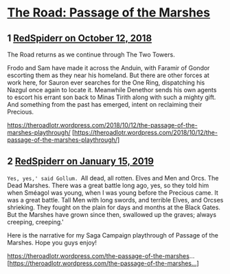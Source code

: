 # [The Road: Passage of the Marshes](https://community.fantasyflightgames.com/topic/284414-the-road-passage-of-the-marshes/)

## 1 [RedSpiderr on October 12, 2018](https://community.fantasyflightgames.com/topic/284414-the-road-passage-of-the-marshes/?do=findComment&comment=3500883)

The Road returns as we continue through The Two Towers.

Frodo and Sam have made it across the Anduin, with Faramir of Gondor escorting them as they near his homeland. But there are other forces at work here, for Sauron ever searches for the One Ring, dispatching his Nazgul once again to locate it. Meanwhile Denethor sends his own agents to escort his errant son back to Minas Tirith along with such a mighty gift. And something from the past has emerged, intent on reclaiming their Precious.

https://theroadlotr.wordpress.com/2018/10/12/the-passage-of-the-marshes-playthrough/ [https://theroadlotr.wordpress.com/2018/10/12/the-passage-of-the-marshes-playthrough/]

## 2 [RedSpiderr on January 15, 2019](https://community.fantasyflightgames.com/topic/284414-the-road-passage-of-the-marshes/?do=findComment&comment=3592255)

`Yes, yes,' said Gollum. `All dead, all rotten. Elves and Men and Orcs. The Dead Marshes. There was a great battle long ago, yes, so they told him when Sméagol was young, when I was young before the Precious came. It was a great battle. Tall Men with long swords, and terrible Elves, and Orcses shrieking. They fought on the plain for days and months at the Black Gates. But the Marshes have grown since then, swallowed up the graves; always creeping, creeping.'

Here is the narrative for my Saga Campaign playthrough of Passage of the Marshes. Hope you guys enjoy!

https://theroadlotr.wordpress.com/the-passage-of-the-marshes... [https://theroadlotr.wordpress.com/the-passage-of-the-marshes...]

